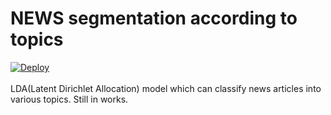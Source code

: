 # NEWS segmentation according to topics
[![Deploy](https://www.herokucdn.com/deploy/button.svg)](https://news-segmentation.herokuapp.com/)<br><br>
LDA(Latent Dirichlet Allocation) model which can classify news articles into various topics. Still in works.
